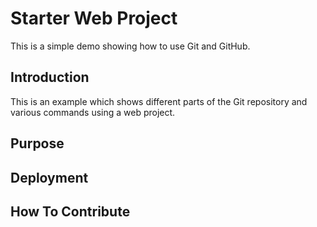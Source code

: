 # Starter Web Project

This is a simple demo showing how to use Git and GitHub.

## Introduction

This is an example which shows different parts of the Git repository and various commands using a web project.

## Purpose

## Deployment

## How To Contribute

